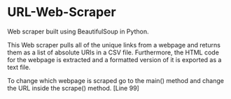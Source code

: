# URL-Web-Scraper
Web scraper built using BeautifulSoup in Python. 

This Web scraper pulls all of the unique links from a webpage and returns them as a list of absolute URIs in a CSV file. Furthermore, the HTML code for the webpage is extracted and a formatted version of it is exported as a text file.

To change which webpage is scraped go to the main() method and change the URL  inside the scrape() method. [Line 99]
